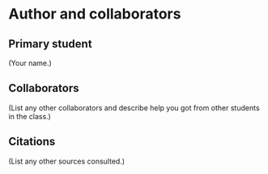 Author and collaborators
========================

Primary student
---------------
(Your name.)


Collaborators
-------------
(List any other collaborators and describe help you got from other students
in the class.)


Citations
---------
(List any other sources consulted.)

